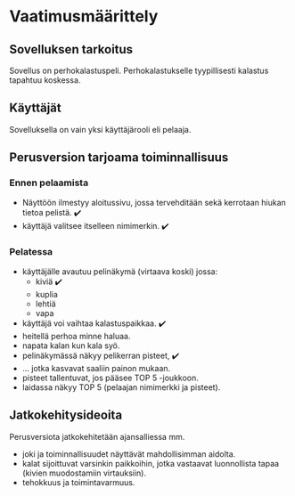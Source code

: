# Vaatimusmäärittely

## Sovelluksen tarkoitus

Sovellus on perhokalastuspeli. Perhokalastukselle tyypillisesti kalastus tapahtuu koskessa.

## Käyttäjät

Sovelluksella on vain yksi käyttäjärooli eli pelaaja. 

## Perusversion tarjoama toiminnallisuus

### Ennen pelaamista

- Näyttöön ilmestyy aloitussivu, jossa tervehditään sekä kerrotaan hiukan tietoa pelistä. :heavy_check_mark:
- käyttäjä valitsee itselleen nimimerkin. :heavy_check_mark:

### Pelatessa

- käyttäjälle avautuu pelinäkymä (virtaava koski) jossa:
	- kiviä :heavy_check_mark:
	- kuplia
	- lehtiä
	- vapa
- käyttäjä voi vaihtaa kalastuspaikkaa. :heavy_check_mark:
- heitellä perhoa minne haluaa.
- napata kalan kun kala syö.
- pelinäkymässä näkyy pelikerran pisteet, :heavy_check_mark:
- ... jotka kasvavat saaliin painon mukaan.
- pisteet tallentuvat, jos pääsee TOP 5 -joukkoon.
- laidassa näkyy TOP 5 (pelaajan nimimerkki ja pisteet).

## Jatkokehitysideoita

Perusversiota jatkokehitetään ajansalliessa mm.
- joki ja toiminnallisuudet näyttävät mahdollisimman aidolta.
- kalat sijoittuvat varsinkin paikkoihin, jotka vastaavat luonnollista tapaa (kivien muodostamiin virtauksiin).
- tehokkuus ja toimintavarmuus.
